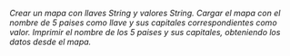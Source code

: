 *Crear un mapa con llaves String y valores String. Cargar el mapa con el nombre de 5 paises como llave y sus capitales correspondientes como valor. Imprimir el nombre de los 5 paises y sus capitales, obteniendo los datos desde el mapa.*